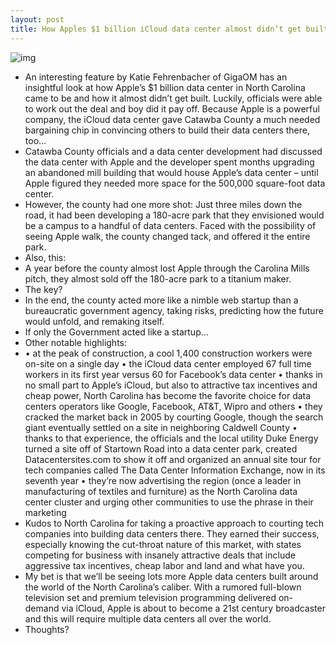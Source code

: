 ```yaml
---
layout: post
title: How Apples $1 billion iCloud data center almost didn’t get built
---
```

![img](http://media.idownloadblog.com/wp-content/uploads/2012/04/Apple-data-center-Maiden-North-Carolina-exterior-001.jpg)
* An interesting feature by Katie Fehrenbacher of GigaOM has an insightful look at how Apple’s $1 billion data center in North Carolina came to be and how it almost didn’t get built. Luckily, officials were able to work out the deal and boy did it pay off. Because Apple is a powerful company, the iCloud data center gave Catawba County a much needed bargaining chip in convincing others to build their data centers there, too…
* Catawba County officials and a data center development had discussed the data center with Apple and the developer spent months upgrading an abandoned mill building that would house Apple’s data center – until Apple figured they needed more space for the 500,000 square-foot data center.
* However, the county had one more shot: Just three miles down the road, it had been developing a 180-acre park that they envisioned would be a campus to a handful of data centers. Faced with the possibility of seeing Apple walk, the county changed tack, and offered it the entire park.
* Also, this:
* A year before the county almost lost Apple through the Carolina Mills pitch, they almost sold off the 180-acre park to a titanium maker.
* The key?
* In the end, the county acted more like a nimble web startup than a bureaucratic government agency, taking risks, predicting how the future would unfold, and remaking itself.
* If only the Government acted like a startup…
* Other notable highlights:
* • at the peak of construction, a cool 1,400 construction workers were on-site on a single day • the iCloud data center employed 67 full time workers in its first year versus 60 for Facebook’s data center • thanks in no small part to Apple’s iCloud, but also to attractive tax incentives and cheap power, North Carolina has become the favorite choice for data centers operators like Google, Facebook, AT&T, Wipro and others • they cracked the market back in 2005 by courting Google, though the search giant eventually settled on a site in neighboring Caldwell County • thanks to that experience, the officials and the local utility Duke Energy turned a site off of Startown Road into a data center park, created Datacentersites.com to show it off and organized an annual site tour for tech companies called The Data Center Information Exchange, now in its seventh year • they’re now advertising the region (once a leader in manufacturing of textiles and furniture) as the North Carolina data center cluster and urging other communities to use the phrase in their marketing
* Kudos to North Carolina for taking a proactive approach to courting tech companies into building data centers there. They earned their success, especially knowing the cut-throat nature of this market, with states competing for business with insanely attractive deals that include aggressive tax incentives, cheap labor and land and what have you.
* My bet is that we’ll be seeing lots more Apple data centers built around the world of the North Carolina’s caliber. With a rumored full-blown television set and premium television programming delivered on-demand via iCloud, Apple is about to become a 21st century broadcaster and this will require multiple data centers all over the world.
* Thoughts?

